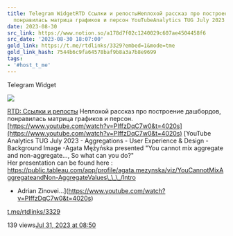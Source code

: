 ```yaml
---
title: Telegram WidgetRTD Ссылки и репостыНеплохой рассказ про построение дашбордов
  понравилась матрица графиков и персон YouTubeAnalytics TUG July 2023  Agg
date: 2023-08-30
src_link: https://www.notion.so/a178d7f02c1240029c607ae4504458f6
src_date: '2023-08-30 18:07:00'
gold_link: https://t.me/rtdlinks/3329?embed=1&mode=tme
gold_link_hash: 7544b6c9fa64578baf9b8a3a7b8e9699
tags:
- '#host_t_me'
---
```






Telegram Widget




















[*![](https://cdn4.cdn-telegram.org/file/G2_fMQitZa6NlXppvnx07ptqMbKheG6mEHOKOWMb-e2GKGI6m4sVzdJWLZKabkz-3CTa8_SbxqQkI5N80Dk35YR74gESCSO4v_t-RQMSRNdBGEpHg9-fQzdaCxUo0IVX2xv3D24F8kYRK4YUVDyt402ICt9MyowC-VR4Tp8tLfVoqsHnSlv07Dv3cKw9_eznuxX_Kzmg2P8tzsnpjIQFBPVpIg8NLkiONPtAq4xjcu9LBce0ipLZ3B_depv7jOospban9A_LO4XtDxOwR8sH-MHTCpCdYx2-CHusSpJSqFNaE644K33uErsOtN4lFUhIAAP96I_O6Asvt3jzajYoww.jpg)*](https://t.me/rtdlinks)



[RTD: Ссылки и репосты](https://t.me/rtdlinks)
Неплохой рассказ про построение дашбордов, понравилась матрица графиков и персон.  
[https://www.youtube.com/watch?v=PIffzDqC7w0&t=4020s](https://www.youtube.com/watch?v=PIffzDqC7w0&t=4020s)
[YouTube
Analytics TUG July 2023 - Aggregations - User Experience & Design - Background Image
-Agata Mężyńska presented "You cannot mix aggregate and non-aggregate..., So what can you do?"  
Her presentation can be found here : https://public.tableau.com/app/profile/agata.mezynska/viz/YouCannotMixAggregateandNon-AggregateValues\_\_\_/Intro  
  
  
- Adrian Zinovei…](https://www.youtube.com/watch?v=PIffzDqC7w0&t=4020s)

[t.me/rtdlinks/3329](https://t.me/rtdlinks/3329)

139 views[Jul 31, 2023 at 08:50](https://t.me/rtdlinks/3329)